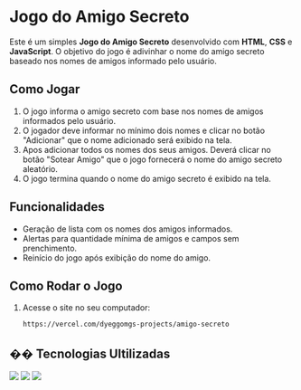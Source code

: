 # Jogo do Amigo Secreto

Este é um simples **Jogo do Amigo Secreto** desenvolvido com **HTML**, **CSS** e **JavaScript**. O objetivo do jogo é adivinhar o nome do amigo secreto baseado nos nomes de amigos informado pelo usuário.

## Como Jogar

1. O jogo informa o amigo secreto com base nos nomes de amigos informados pelo usuário.
2. O jogador deve informar no mínimo dois nomes e clicar no botão "Adicionar" que o nome adicionado será exibido na tela.
3. Apos adicionar todos os nomes dos seus amigos. Deverá clicar no botão "Sotear Amigo" que o  jogo fornecerá o nome do amigo secreto aleatório.
4. O jogo termina quando o nome do amigo secreto é exibido na tela.

## Funcionalidades

- Geração de lista com os nomes dos amigos informados.
- Alertas para quantidade mínima de amigos e campos sem prenchimento.
- Reinício do jogo após exibição do nome do amigo.

## Como Rodar o Jogo

1. Acesse o site no seu computador:

   ```bash
   https://vercel.com/dyeggomgs-projects/amigo-secreto

## �� Tecnologias Ultilizadas
<div>
  <img src="https://img.shields.io/badge/HTML-239120?style=for-the-badge&logo=html5&logoColor=white">
  <img src="https://img.shields.io/badge/CSS-239120?&style=for-the-badge&logo=css3&logoColor=white">
  <img src="https://img.shields.io/badge/JavaScript-F7DF1E?style=for-the-badge&logo=javascript&logoColor=black">
</div>
